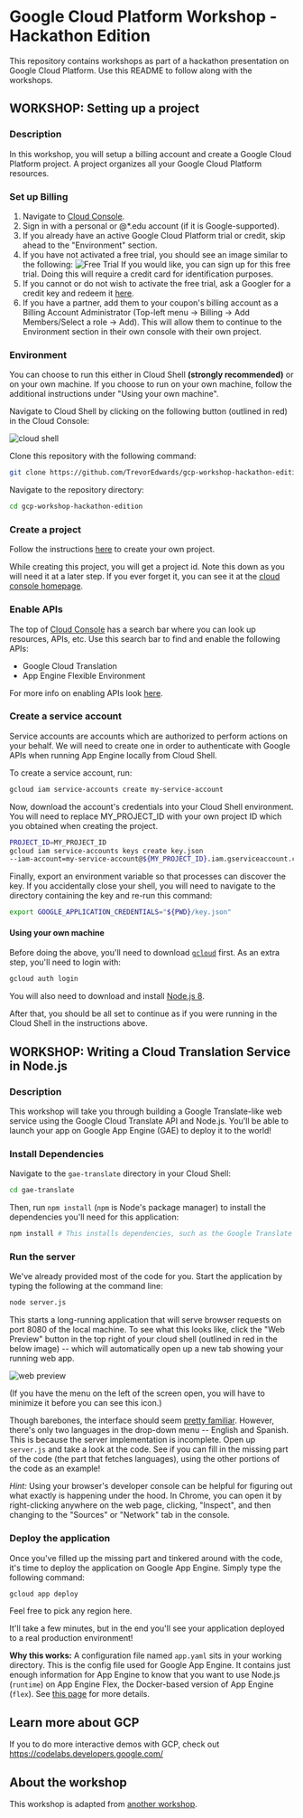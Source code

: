 # Google Cloud Platform Workshop - Hackathon Edition

This repository contains workshops as part of a hackathon presentation on Google Cloud
Platform. Use this README to follow along with the workshops.

## WORKSHOP: Setting up a project

### Description

In this workshop, you will setup a billing account and create a Google Cloud Platform project. A project
organizes all your Google Cloud Platform resources.

### Set up Billing

1.  Navigate to [Cloud Console](https://console.cloud.google.com).
1.  Sign in with a personal or @\*.edu account (if it is Google-supported).
1.  If you already have an active Google Cloud Platform trial or credit, skip
    ahead to the "Environment" section.
1.  If you have not activated a free trial, you should see an image similar to
    the following:
    ![Free
    Trial](./doc/images/free-trial.png)
    If you would like, you can sign up for this free trial. Doing this will
    require a credit card for identification purposes.
1.  If you cannot or do not wish to activate the free trial, ask a Googler for a
    credit key and redeem it [here](https://console.cloud.google.com/education).
1.  If you have a partner, add them to your coupon's billing account as a Billing Account Administrator (Top-left menu -> Billing -> Add Members/Select a role -> Add). This will allow them to continue to the Environment section in their own console with their own project.

### Environment

You can choose to run this either in Cloud Shell __(strongly recommended)__ or on your own machine. If you choose to run on your own machine, follow the additional instructions under "Using your own machine".

Navigate to Cloud Shell by clicking on the following button (outlined in red) in the Cloud Console:

![cloud shell](./doc/images/gcp-top-bar.png)

Clone this repository with the following command:

```sh
git clone https://github.com/TrevorEdwards/gcp-workshop-hackathon-edition
```

Navigate to the repository directory:

```sh
cd gcp-workshop-hackathon-edition
```

### Create a project

Follow the instructions
[here](https://cloud.google.com/resource-manager/docs/creating-managing-projects#creating_a_project)
to create your own project.

While creating this project, you will get a project id. Note this down as you
will need it at a later step. If you ever forget it, you can see it at the [cloud
console homepage](https://console.cloud.google.com).

### Enable APIs

The top of [Cloud Console](https://console.cloud.google.com) has a search bar where you can look up resources, APIs,
etc. Use this search bar to find and enable the following APIs:
- Google Cloud Translation
- App Engine Flexible Environment

For more info on enabling APIs look [here](https://support.google.com/cloud/answer/6158841?hl=en).

### Create a service account

Service accounts are accounts which are authorized to perform actions on your
behalf. We will need to create one in order to authenticate with Google APIs
when running App Engine locally from Cloud Shell.

To create a service account, run:

```sh
gcloud iam service-accounts create my-service-account
```

Now, download the account's credentials into your Cloud Shell environment. You
will need to replace MY\_PROJECT\_ID with your own project ID which you obtained
when creating the project.

```sh
PROJECT_ID=MY_PROJECT_ID
gcloud iam service-accounts keys create key.json
--iam-account=my-service-account@${MY_PROJECT_ID}.iam.gserviceaccount.com
```

Finally, export an environment variable so that processes can discover the key.
If you accidentally close your shell, you will need to navigate to the directory
containing the key and re-run this command:

```sh
export GOOGLE_APPLICATION_CREDENTIALS="${PWD}/key.json"
```

#### Using your own machine

Before doing the above, you'll need to download [`gcloud`](https://cloud.google.com/sdk/gcloud/) first. As an extra step, you'll need to login with:

```bash
gcloud auth login
```

You will also need to download and install [Node.js 8](https://nodejs.org).

After that, you should be all set to continue as if you were running in the Cloud Shell in the instructions above.

## WORKSHOP: Writing a Cloud Translation Service in Node.js

### Description

This workshop will take you through building a Google Translate-like web service
using the Google Cloud Translate API and Node.js. You'll be able to launch your
app on Google App Engine (GAE) to deploy it to the world!

### Install Dependencies

Navigate to the `gae-translate` directory in your Cloud Shell:

```sh
cd gae-translate
```

Then, run `npm install` (`npm` is Node's package manager) to install the
dependencies you'll need for this application:

```sh
npm install # This installs dependencies, such as the Google Translate API, as specified by the package.json file in this directory.
```

### Run the server

We've already provided most of the code for you. Start the application by typing the following at the command line:

```sh
node server.js
```

This starts a long-running application that will serve browser requests on port 8080 of the local machine. To see what this looks like, click the "Web Preview" button in the top right of your cloud shell (outlined in red in the below image) -- which will automatically open up a new tab showing your running web app.

![web preview](./doc/images/cloud-shell-top-bar.png)

(If you have the menu on the left of the screen open, you will have to minimize it before you can see this icon.)

Though barebones, the interface should seem [pretty familiar](https://translate.google.com/). However, there's only two languages in the drop-down menu -- English and Spanish. This is because the server implementation is incomplete. Open up `server.js` and take a look at the code. See if you can fill in the missing part of the code (the part that fetches languages), using the other portions of the code as an example!

_Hint:_ Using your browser's developer console can be helpful for figuring out what exactly is happening under the hood. In Chrome, you can open it by right-clicking anywhere on the web page, clicking, "Inspect", and then changing to the "Sources" or "Network" tab in the console.

### Deploy the application

Once you've filled up the missing part and tinkered around with the code, it's time to deploy the application on Google App Engine. Simply type the following command:

```sh
gcloud app deploy
```

Feel free to pick any region here.

It'll take a few minutes, but in the end you'll see your application deployed to a real production environment!

__Why this works:__ A configuration file named `app.yaml` sits in your working directory. This is the config file used for Google App Engine. It contains just enough information for App Engine to know that you want to use Node.js (`runtime`) on App Engine Flex, the Docker-based version of App Engine (`flex`). See [this page](https://cloud.google.com/appengine/docs/flexible/nodejs/configuring-your-app-with-app-yaml) for more details.

## Learn more about GCP

If you to do more interactive demos with GCP, check out
https://codelabs.developers.google.com/

## About the workshop

This workshop is adapted from [another
workshop](https://github.com/TrevorEdwards/gcp-workshop).

